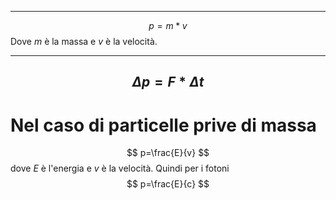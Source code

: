 
---
$$
p=m*v
$$
Dove $m$ è la massa e $v$ è la velocità.


---

$$
\Delta p=F*\Delta t
$$
---
# Nel caso di particelle prive di massa
$$
p=\frac{E}{v}
$$
dove $E$ è l'energia e $v$ è la velocità.
Quindi per i fotoni
$$
p=\frac{E}{c}
$$